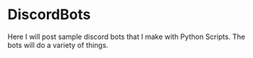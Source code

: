 # DiscordBots
Here I will post sample discord bots that I make with Python Scripts. The bots will do a variety of things.
